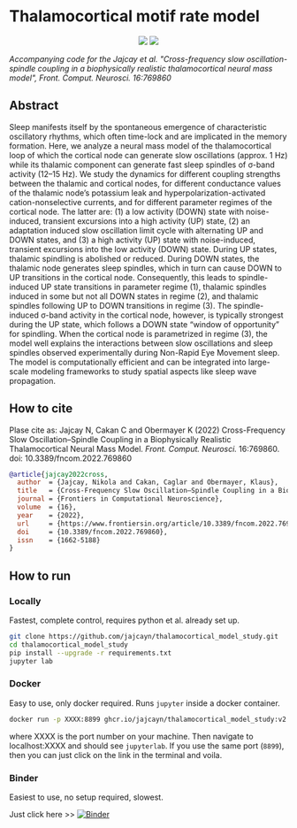 # Thalamocortical motif rate model

<p align="center">
  <a href="https://mybinder.org/v2/gh/jajcayn/thalamocortical_model_study/HEAD" target="_blank"><img src="https://mybinder.org/badge_logo.svg"></a>
  <a href="https://www.frontiersin.org/articles/10.3389/fncom.2022.769860" target="_blank"><img src="https://img.shields.io/badge/DOI-10.3389%2Ffncom.2022.769860-lightgrey"></a>
</p>

*Accompanying code for the Jajcay et al. "Cross-frequency slow oscillation-spindle coupling in a biophysically realistic thalamocortical neural mass model", Front. Comput. Neurosci. 16:769860*

## Abstract

Sleep manifests itself by the spontaneous emergence of characteristic oscillatory rhythms, which often time-lock and are implicated in the memory formation. Here, we analyze a neural mass model of the thalamocortical loop of which the cortical node can generate slow oscillations (approx. 1 Hz) while its thalamic component can generate fast sleep spindles of &#963;-band activity (12–15 Hz). We study the dynamics for different coupling strengths between the thalamic and cortical nodes, for different conductance values of the thalamic node’s potassium leak and hyperpolarization-activated cation-nonselective currents, and for different parameter regimes of the cortical node. The latter are: (1) a low activity (DOWN) state with noise-induced, transient excursions into a high activity (UP) state, (2) an adaptation induced slow oscillation limit cycle with alternating UP and DOWN states, and (3) a high activity (UP) state with noise-induced, transient excursions into the low activity (DOWN) state. During UP states, thalamic spindling is abolished or reduced. During DOWN states, the thalamic node generates sleep spindles, which in turn can cause DOWN to UP transitions in the cortical node. Consequently, this leads to spindle-induced UP state transitions in parameter regime (1), thalamic spindles induced in some but not all DOWN states in regime (2), and thalamic spindles following UP to DOWN transitions in regime (3). The spindle-induced &#963;-band activity in the cortical node, however, is typically strongest during the UP state, which follows a DOWN state “window of opportunity” for spindling. When the cortical node is parametrized in regime (3), the model well explains the interactions between slow oscillations and sleep spindles observed experimentally during Non-Rapid Eye Movement sleep. The model is computationally efficient and can be integrated into large-scale modeling frameworks to study spatial aspects like sleep wave propagation.

## How to cite

Plase cite as: Jajcay N, Cakan C and Obermayer K (2022) Cross-Frequency Slow Oscillation–Spindle Coupling in a Biophysically Realistic Thalamocortical Neural Mass Model. *Front. Comput. Neurosci.* 16:769860. doi: 10.3389/fncom.2022.769860

```bibtex
@article{jajcay2022cross,
  author  = {Jajcay, Nikola and Cakan, Caglar and Obermayer, Klaus},
  title   = {Cross-Frequency Slow Oscillation–Spindle Coupling in a Biophysically Realistic Thalamocortical Neural Mass Model},
  journal = {Frontiers in Computational Neuroscience},
  volume  = {16},
  year    = {2022},
  url     = {https://www.frontiersin.org/article/10.3389/fncom.2022.769860},
  doi     = {10.3389/fncom.2022.769860},
  issn    = {1662-5188}
}
```

## How to run

### Locally

Fastest, complete control, requires python et al. already set up.

```bash
git clone https://github.com/jajcayn/thalamocortical_model_study.git
cd thalamocortical_model_study
pip install --upgrade -r requirements.txt
jupyter lab
```

### Docker

Easy to use, only docker required. Runs `jupyter` inside a docker container.

```bash
docker run -p XXXX:8899 ghcr.io/jajcayn/thalamocortical_model_study:v2.0
```

where XXXX is the port number on your machine. Then navigate to localhost:XXXX and should see `jupyterlab`. If you use the same port (`8899`), then you can just click on the link in the terminal and voila.

### Binder

Easiest to use, no setup required, slowest.

Just click here >> [![Binder](https://mybinder.org/badge_logo.svg)](https://mybinder.org/v2/gh/jajcayn/thalamocortical_model_study/HEAD)
